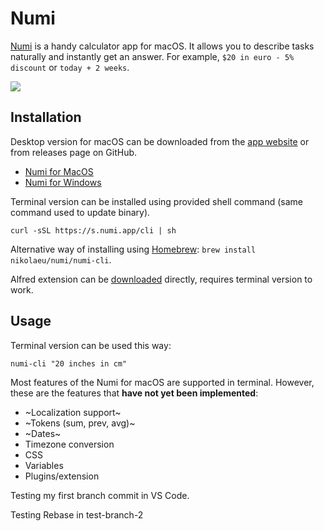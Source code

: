 # Numi

[Numi](https://numi.app) is a handy calculator app for macOS. It allows you to describe tasks naturally and instantly get an answer. For example, `$20 in euro - 5% discount` or `today + 2 weeks`.

![](https://numi.app/images/numi-screenshot-yellow.png)

## Installation

Desktop version for macOS can be downloaded from the [app website](https://numi.app) or from releases page on GitHub.

-   [Numi for MacOS](https://cdn.numi.app/mac-v3/Numi.dmg)
-   [Numi for Windows](https://cdn.numi.app/electron/latest/numi-setup.exe)

Terminal version can be installed using provided shell command (same command used to update binary).

```
curl -sSL https://s.numi.app/cli | sh
```

Alternative way of installing using [Homebrew](https://brew.sh/): `brew install nikolaeu/numi/numi-cli`.

Alfred extension can be [downloaded](https://cdn.numi.app/extensions/numi.alfredworkflow) directly, requires terminal version to work.

## Usage

Terminal version can be used this way:

`numi-cli "20 inches in cm"`

Most features of the Numi for macOS are supported in terminal. However, these are the features that **have not yet been implemented**:

-   ~Localization support~
-   ~Tokens (sum, prev, avg)~
-   ~Dates~
-   Timezone conversion
-   CSS
-   Variables
-   Plugins/extension

Testing my first branch commit in VS Code.

Testing Rebase in test-branch-2